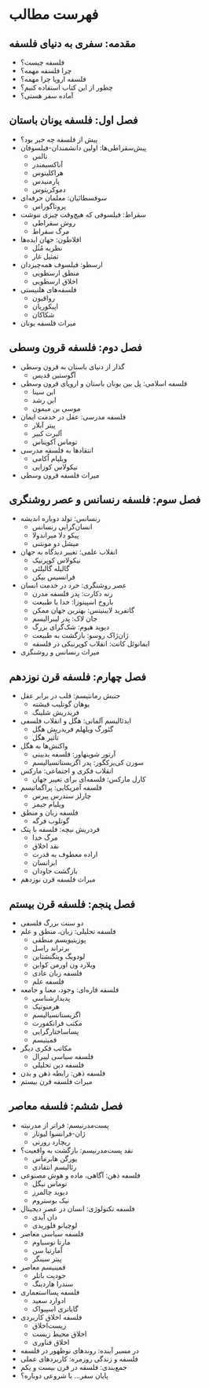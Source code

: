 # فهرست مطالب

## مقدمه: سفری به دنیای فلسفه
- فلسفه چیست؟
- چرا فلسفه مهمه؟
- فلسفه اروپا چرا مهمه؟
- چطور از این کتاب استفاده کنیم؟
- آماده سفر هستی؟

## فصل اول: فلسفه یونان باستان
- پیش از فلسفه چه خبر بود؟
- پیش‌سقراطی‌ها: اولین دانشمندان-فیلسوفان
  - تالس
  - آناکسیمندر
  - هراکلیتوس
  - پارمنیدس
  - دموکریتوس
- سوفسطائیان: معلمان حرفه‌ای
  - پروتاگوراس
- سقراط: فیلسوفی که هیچ‌وقت چیزی ننوشت
  - روش سقراطی
  - مرگ سقراط
- افلاطون: جهان ایده‌ها
  - نظریه مُثُل
  - تمثیل غار
- ارسطو: فیلسوف همه‌چیزدان
  - منطق ارسطویی
  - اخلاق ارسطویی
- فلسفه‌های هلنیستی
  - رواقیون
  - اپیکوریان
  - شکاکان
- میراث فلسفه یونان

## فصل دوم: فلسفه قرون وسطی
- گذار از دنیای باستان به قرون وسطی
  - آگوستین قدیس
- فلسفه اسلامی: پل بین یونان باستان و اروپای قرون وسطی
  - ابن سینا
  - ابن رشد
  - موسی بن میمون
- فلسفه مدرسی: عقل در خدمت ایمان
  - پیتر آبلار
  - آلبرت کبیر
  - توماس آکویناس
- انتقادها به فلسفه مدرسی
  - ویلیام اُکامی
  - نیکولاس کوزایی
- میراث فلسفه قرون وسطی

## فصل سوم: فلسفه رنسانس و عصر روشنگری
- رنسانس: تولد دوباره اندیشه
  - انسان‌گرایی رنسانس
  - پیکو دلا میراندولا
  - میشل دو مونتنی
- انقلاب علمی: تغییر دیدگاه به جهان
  - نیکولاس کوپرنیک
  - گالیله گالیلئی
  - فرانسیس بیکن
- عصر روشنگری: خرد در خدمت انسان
  - رنه دکارت: پدر فلسفه مدرن
  - باروخ اسپینوزا: خدا یا طبیعت
  - گاتفرید لایبنیتس: بهترین جهان ممکن
  - جان لاک: پدر لیبرالیسم
  - دیوید هیوم: شک‌گرای بزرگ
  - ژان‌ژاک روسو: بازگشت به طبیعت
  - ایمانوئل کانت: انقلاب کوپرنیکی در فلسفه
- میراث رنسانس و روشنگری

## فصل چهارم: فلسفه قرن نوزدهم
- جنبش رمانتیسم: قلب در برابر عقل
  - یوهان گوتلیب فیشته
  - فریدریش شلینگ
- ایدئالیسم آلمانی: هگل و انقلاب فلسفی
  - گئورگ ویلهلم فریدریش هگل
  - تأثیر هگل
- واکنش‌ها به هگل
  - آرتور شوپنهاور: فلسفه بدبینی
  - سورن کی‌یرکگور: پدر اگزیستانسیالیسم
- انقلاب فکری و اجتماعی: مارکس
  - کارل مارکس: فلسفه‌ای برای تغییر جهان
- فلسفه آمریکایی: پراگماتیسم
  - چارلز سندرس پیرس
  - ویلیام جیمز
- فلسفه زبان و منطق
  - گوتلوب فرگه
- فردریش نیچه: فلسفه با پتک
  - مرگ خدا
  - نقد اخلاق
  - اراده معطوف به قدرت
  - ابرانسان
  - بازگشت جاودان
- میراث فلسفه قرن نوزدهم

## فصل پنجم: فلسفه قرن بیستم
- دو سنت بزرگ فلسفی
- فلسفه تحلیلی: زبان، منطق و علم
  - پوزیتیویسم منطقی
  - برتراند راسل
  - لودویگ ویتگنشتاین
  - ویلارد ون اورمن کواین
  - فلسفه زبان عادی
  - فلسفه علم
- فلسفه قاره‌ای: وجود، معنا و جامعه
  - پدیدارشناسی
  - هرمنوتیک
  - اگزیستانسیالیسم
  - مکتب فرانکفورت
  - پساساختارگرایی
  - فمینیسم
- مکاتب فکری دیگر
  - فلسفه سیاسی لیبرال
  - فلسفه دین تحلیلی
- فلسفه ذهن: رابطه ذهن و بدن
- میراث فلسفه قرن بیستم

## فصل ششم: فلسفه معاصر
- پست‌مدرنیسم: فراتر از مدرنیته
  - ژان-فرانسوا لیوتار
  - ریچارد رورتی
- نقد پست‌مدرنیسم: بازگشت به واقعیت؟
  - یورگن هابرماس
  - رئالیسم انتقادی
- فلسفه ذهن: آگاهی، ماده و هوش مصنوعی
  - توماس نیگل
  - دیوید چالمرز
  - نیک بوستروم
- فلسفه تکنولوژی: انسان در عصر دیجیتال
  - دان آیدی
  - لوچیانو فلوریدی
- فلسفه سیاسی معاصر
  - مارتا نوسباوم
  - آمارتیا سن
  - پیتر سینگر
- فمینیسم معاصر
  - جودیت باتلر
  - سندرا هاردینگ
- فلسفه پسااستعماری
  - ادوارد سعید
  - گایاتری اسپیواک
- فلسفه اخلاق کاربردی
  - زیست‌اخلاق
  - اخلاق محیط زیست
  - اخلاق فناوری
- در مسیر آینده: روندهای نوظهور در فلسفه
- فلسفه و زندگی روزمره: کاربردهای عملی
- جمع‌بندی: فلسفه در قرن بیست و یکم
- پایان سفر... یا شروعی دوباره؟ 